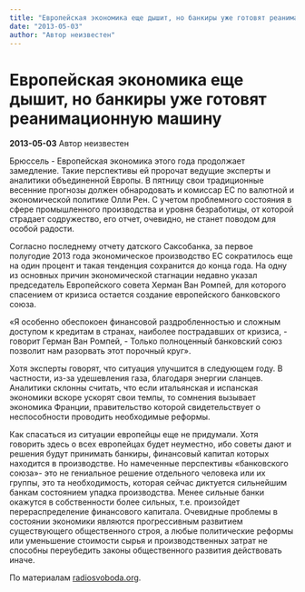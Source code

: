 ```yaml
---
title: "Европейская экономика еще дышит, но банкиры уже готовят реанимационную машину"
date: "2013-05-03"
author: "Автор неизвестен"
---
```


# Европейская экономика еще дышит, но банкиры уже готовят реанимационную машину

**2013-05-03** Автор неизвестен

Брюссель - Европейская экономика этого года продолжает замедление. Такие перспективы ей пророчат ведущие эксперты и аналитики объединенной Европы. В пятницу свои традиционные весенние прогнозы должен обнародовать и комиссар ЕС по валютной и экономической политике Олли Рен. С учетом проблемного состояния в сфере промышленного производства и уровня безработицы, от которой страдает содружество, его отчет, очевидно, не станет поводом для особой радости.

Согласно последнему отчету датского Саксобанка, за первое полугодие 2013 года экономическое производство ЕС сократилось еще на один процент и такая тенденция сохранится до конца года. На одну из основных причин экономической стагнации недавно указал председатель Европейского совета Херман Ван Ромпей, для которого спасением от кризиса остается создание европейского банковского союза.

«Я особенно обеспокоен финансовой раздробленностью и сложным доступом к кредитам в странах, наиболее пострадавших от кризиса, - говорит Герман Ван Ромпей, - Только полноценный банковский союз позволит нам разорвать этот порочный круг».

Хотя эксперты говорят, что ситуация улучшится в следующем году. В частности, из-за удешевления газа, благодаря энергии сланцев. Аналитики склонны считать, что если итальянская и испанская экономики вскоре ускорят свои темпы, то сомнения вызывает экономика Франции, правительство которой свидетельствует о неспособности проводить необходимые реформы.

Как спасаться из ситуации европейцы еще не придумали. Хотя говорить здесь о всех европейцах будет неуместно, ибо советы дают и решения будут принимать банкиры, финансовый капитал которых находится в производстве. Но намеченные перспективы «банковского союза»- это не гениальное решение отдельного человека или их группы, это та необходимость, которая сейчас диктуется сильнейшим банкам состоянием упадка производства. Менее сильные банки окажутся в собственности более сильных, т.е. произойдет перераспределение финансового капитала. Очевидные проблемы в состоянии экономики являются прогрессивным развитием существующего общественного строя, а любые политические реформы или уменьшение стоимости сырья и производственных затрат не способны переубедить законы общественного развития действовать иначе.

По материалам [radiosvoboda.org](http://www.radiosvoboda.org/content/article/24975469.html).